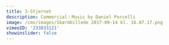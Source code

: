```yaml
---
title: 3-Stjernet
description: Commercial︱Music by Daniel Porcelli
image: /cms/images/Skærmbillede 2017-09-14 kl. 16.07.17.png
vimeoID: '233833121'
showinslider: false
---
```









